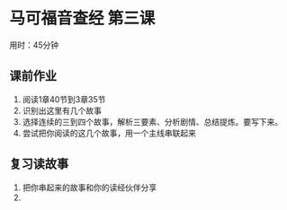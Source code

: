 # 马可福音查经 第三课

用时：45分钟

## 课前作业

1. 阅读1章40节到3章35节
2. 识别出这里有几个故事
3. 选择连续的三到四个故事，解析三要素、分析剧情、总结提炼。要写下来。
4. 尝试把你阅读的这几个故事，用一个主线串联起来


## 复习读故事

1. 把你串起来的故事和你的读经伙伴分享
2. ​

